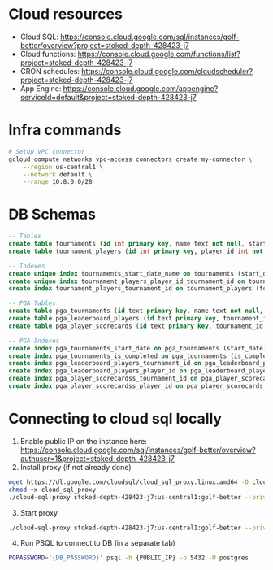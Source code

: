 # Cloud resources

- Cloud SQL: https://console.cloud.google.com/sql/instances/golf-better/overview?project=stoked-depth-428423-j7
- Cloud functions: https://console.cloud.google.com/functions/list?project=stoked-depth-428423-j7
- CRON schedules: https://console.cloud.google.com/cloudscheduler?project=stoked-depth-428423-j7
- App Engine: https://console.cloud.google.com/appengine?serviceId=default&project=stoked-depth-428423-j7


# Infra commands

```bash
# Setup VPC connector
gcloud compute networks vpc-access connectors create my-connector \
    --region us-central1 \
    --network default \
    --range 10.8.0.0/28
```

# DB Schemas

```sql
-- Tables
create table tournaments (id int primary key, name text not null, start_date date, end_date date, data jsonb not null, last_updated timestamp with time zone not null);
create table tournament_players (id int primary key, player_id int not null, tournament_id int not null, name text not null, last_updated timestamp with time zone not null, data jsonb not null);

-- Indexes
create unique index tournaments_start_date_name on tournaments (start_date, name);
create unique index tournament_players_player_id_tournament_id on tournament_players (player_id, tournament_id);
create index tournament_players_tournament_id on tournament_players (tournament_id);

-- PGA Tables
create table pga_tournaments (id text primary key, name text not null, start_date date, is_completed boolean not null, data jsonb not null, last_updated timestamp with time zone not null);
create table pga_leaderboard_players (id text primary key, tournament_id text not null, player_id text not null, data jsonb not null, last_updated timestamp with time zone not null);
create table pga_player_scorecards (id text primary key, tournament_id text not null, player_id text not null, data jsonb not null, last_updated timestamp with time zone not null);

-- PGA Indexes
create index pga_tournaments_start_date on pga_tournaments (start_date);
create index pga_tournaments_is_completed on pga_tournaments (is_completed);
create index pga_leaderboard_players_tournament_id on pga_leaderboard_players (tournament_id);
create index pga_leaderboard_players_player_id on pga_leaderboard_players (player_id);
create index pga_player_scorecardss_tournament_id on pga_player_scorecards (tournament_id);
create index pga_player_scorecardss_player_id on pga_player_scorecards (player_id);
```

# Connecting to cloud sql locally

1. Enable public IP on the instance here: https://console.cloud.google.com/sql/instances/golf-better/overview?authuser=1&project=stoked-depth-428423-j7
2. Install proxy (if not already done)
```bash
wget https://dl.google.com/cloudsql/cloud_sql_proxy.linux.amd64 -O cloud_sql_proxy
chmod +x cloud_sql_proxy
./cloud-sql-proxy stoked-depth-428423-j7:us-central1:golf-better --private-ip
```
3. Start proxy
```bash
./cloud-sql-proxy stoked-depth-428423-j7:us-central1:golf-better --private-ip
```
4. Run PSQL to connect to DB (in a separate tab)
```bash
PGPASSWORD='{DB_PASSWORD}' psql -h {PUBLIC_IP} -p 5432 -U postgres
```